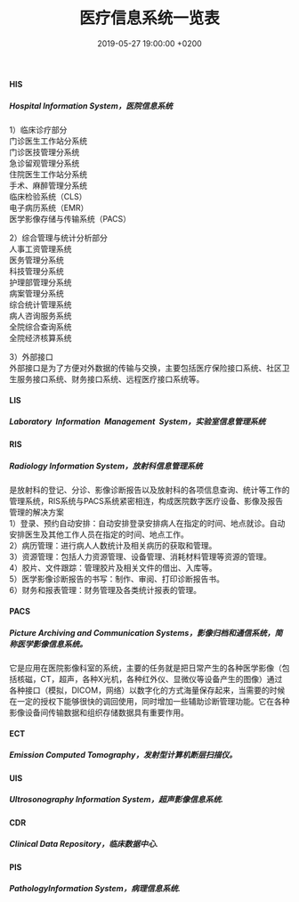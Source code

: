 ﻿---
layout: post
title:  "医疗信息系统一览表"
date:   2019-05-27 19:00:00 +0200
categories: 医疗信息系统
---
#### HIS  
##### Hospital Information System，医院信息系统  
1）临床诊疗部分  
门诊医生工作站分系统  
门诊医技管理分系统  
急诊留观管理分系统  
住院医生工作站分系统  
手术、麻醉管理分系统  
临床检验系统（CLS）  
电子病历系统（EMR）  
医学影像存储与传输系统（PACS）  

2）综合管理与统计分析部分  
人事工资管理系统  
医务管理分系统  
科技管理分系统  
护理部管理分系统  
病案管理分系统  
综合统计管理系统  
病人咨询服务系统  
全院综合查询系统  
全院经济核算系统  

3）外部接口  
外部接口是为了方便对外数据的传输与交换，主要包括医疗保险接口系统、社区卫生服务接口系统、财务接口系统、远程医疗接口系统等。  

#### LIS  
##### Laboratory Information Management System，实验室信息管理系统  

#### RIS  
##### Radiology Information System，放射科信息管理系统   
是放射科的登记、分诊、影像诊断报告以及放射科的各项信息查询、统计等工作的管理系统，RIS系统与PACS系统紧密相连，构成医院数字医疗设备、影像及报告管理的解决方案  
1）登录、预约自动安排：自动安排登录安排病人在指定的时间、地点就诊。自动安排医生及其他工作人员在指定的时间、地点工作。  
2）病历管理：进行病人人数统计及相关病历的获取和管理。  
3）资源管理：包括人力资源管理、设备管理、消耗材料管理等资源的管理。  
4）胶片、文件跟踪：管理胶片及相关文件的借出、入库等。  
5）医学影像诊断报告的书写：制作、审阅、打印诊断报告书。  
6）财务和报表管理：财务管理及各类统计报表的管理。  

#### PACS  
##### Picture Archiving and Communication Systems，影像归档和通信系统，简称医学影像信息系统。    
它是应用在医院影像科室的系统，主要的任务就是把日常产生的各种医学影像（包括核磁，CT，超声，各种X光机，各种红外仪、显微仪等设备产生的图像）通过各种接口（模拟，DICOM，网络）以数字化的方式海量保存起来，当需要的时候在一定的授权下能够很快的调回使用，同时增加一些辅助诊断管理功能。它在各种影像设备间传输数据和组织存储数据具有重要作用。  

#### ECT  
##### Emission Computed Tomography，发射型计算机断层扫描仪。    

#### UIS  
##### Ultrosonography Information System，超声影像信息系统.

#### CDR  
##### Clinical Data Repository，临床数据中心.   

#### PIS
##### PathologyInformation System，病理信息系统.   
